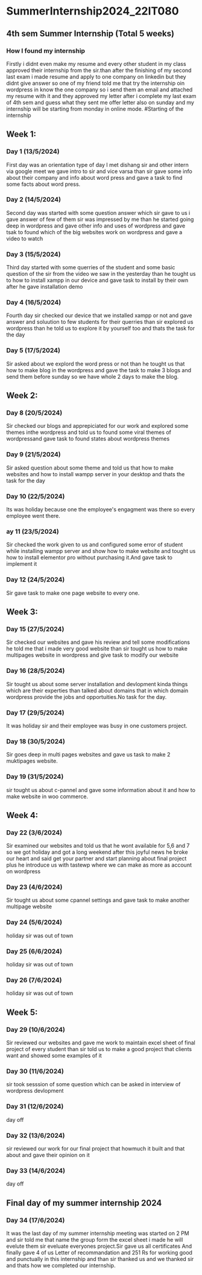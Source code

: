 # SummerInternship2024_22IT080
## 4th sem Summer Internship (Total 5 weeks)
### How I found my internship
Firstly i didnt even make my resume and every other student in my class approved their internship from the sir.than after the finishing of my second last exam i made resume and apply to one company on linkedin but they didnt give answer so one of my friend told me that try the internship oin wordpress in know the one company so i send them an email and attached my resume with it and they approved my letter after i complete my last exam of 4th sem and guess what they sent me offer letter also on sunday and my internship will be starting from monday in online mode.
#Starting of the internship
## Week 1:
### Day 1 (13/5/2024)
First day was an orientation type of day I met dishang sir and other intern via google meet we gave intro to sir and vice varsa than sir gave some info about their company and info about word press and gave a task to find some facts about word press.
### Day 2  (14/5/2024)
Second day was started with some question answer which sir gave to us i gave answer of few of them sir was impressed by me than he started going deep in wordpress and gave other info and uses of wordpress and gave tsak to found which of the big websites work on wordpress and gave a video to watch
### Day 3  (15/5/2024)
Third day started with some querries of the student and some basic question of the sir from the video we saw in the yesterday than he tought us to how to install xampp in our device and gave task to install by their own after he gave installation demo
### Day 4 (16/5/2024)
Fourth day sir checked our device that we installed xampp or not and gave answer and soluution to few students for their querries than sir explored us wordpress than he told us to explore it by yourself too and thats the task for the day
### Day 5 (17/5/2024)
Sir asked about we explord the word press or not than he tought us that how to make blog in the wordpress and gave the task to make 3 blogs and send them before sunday so we have whole 2 days to make the blog.
## Week 2:
### Day 8 (20/5/2024)
Sir checked our blogs and apprepiciated for our work and explored some themes inthe wordpress and told us to found some viral themes of wordpressand gave task to found states about wordpress themes
### Day 9 (21/5/2024)
Sir asked question about some theme and told us that how to make websites and how to install wampp server in your desktop and thats the task for the day
### Day 10 (22/5/2024)
Its was holiday because one the employee's engagment was there so every employee went there.
### ay 11 (23/5/2024)
Sir checked the work given to us and configured some error of student while installing wampp server and show how to make website and tought us how to install elementor pro without purchasing it.And gave task to implement it
### Day 12 (24/5/2024)
Sir gave task to make one page website to every one.
## Week 3:
### Day 15 (27/5/2024)
Sir checked our websites and gave his review and tell some modifications he told me that i made very good website than sir tought us how to make multipages website in wordpress and give task to modify our website
### Day 16 (28/5/2024)
Sir tought us about some server installation and devlopment kinda things which are their experties than talked about domains that in which domain wordpress provide the jobs and opportuities.No task for the day.
### Day 17 (29/5/2024)
It was holiday sir and their employee was busy in one customers project.
### Day 18 (30/5/2024)
Sir goes deep in multi pages websites and gave us task to make 2 muktipages website.
### Day 19 (31/5/2024)
sir tought us about c-pannel and gave some information about it and how to make website in woo commerce.
## Week 4:
### Day 22 (3/6/2024)
Sir examined our websites and told us that he wont available for 5,6 and 7 so we got holiday and got a long weekend after this joyful news he broke our heart and said get your partner and start planning about final project plus he introduce us with tastewp where we can make as more as account on wordpress
### Day 23 (4/6/2024)
Sir tought us about some cpannel settings and gave task to make another multipage website
### Day 24 (5/6/2024)
holiday sir was out of town
### Day 25 (6/6/2024)
holiday sir was out of town
### Day 26 (7/6/2024)
holiday sir was out of town
## Week 5:
### Day 29 (10/6/2024)
Sir reviewed our websites and gave me work to maintain excel sheet of final project of every student than sir told us to make a good project that clients want and showed some examples of it
### Day 30 (11/6/2024)
sir took sesssion of some question which can be asked in interview of wordpress devlopment
### Day 31 (12/6/2024)
day off 
### Day 32 (13/6/2024)
sir reviewed our work for our final project that howmuch it built and that about and gave their opinion on it
### Day 33 (14/6/2024)
day off
## Final day of my summer internship 2024
### Day 34 (17/6/2024)
It was the last day of my summer internship meeting was started on 2 PM and sir told me that name the group form the excel sheet i made he will evelute them sir eveluate everyones project.Sir gave us all certificates And finally gave 4 of us Letter of recommandation and 251 Rs for working good and punctually in this internship and than sir thanked us and we thanked sir and thats how we completed our internship.


